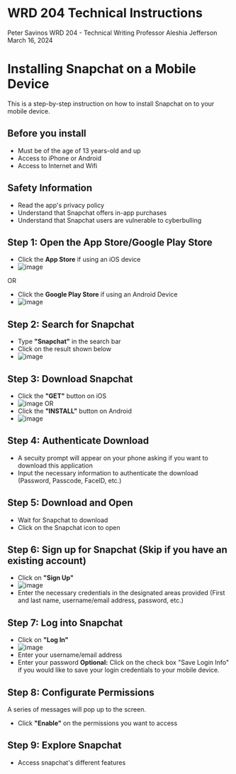 # WRD 204 Technical Instructions
Peter Savinos
WRD 204 - Technical Writing
Professor Aleshia Jefferson
March 16, 2024
# Installing Snapchat on a Mobile Device
This is a step-by-step instruction on how to install Snapchat on to your mobile device.
## Before you install
- Must be of the age of 13 years-old and up
- Access to iPhone or Android
- Access to Internet and Wifi
## Safety Information
- Read the app's privacy policy
- Understand that Snapchat offers in-app purchases
- Understand that Snapchat users are vulnerable to cyberbulling
## Step 1: Open the App Store/Google Play Store
- Click the **App Store** if using an iOS device
- ![image](https://github.com/petersavinos/Technical_Instructions/assets/163622902/429929bc-73e9-4e38-8427-880db5c160ed)

OR
- Click the **Google Play Store** if using an Android Device
- ![image](https://github.com/petersavinos/Technical_Instructions/assets/163622902/15a70845-0588-4190-bd26-d0ba277a747d)

## Step 2: Search for Snapchat
- Type **"Snapchat"** in the search bar
- Click on the result shown below
- ![image](https://github.com/petersavinos/Technical_Instructions/assets/163622902/969ea8db-fdc6-45a1-9711-241d97956c5b)

## Step 3: Download Snapchat
- Click the **"GET"** button on iOS
- ![image](https://github.com/petersavinos/Technical_Instructions/assets/163622902/55f851d0-273b-42bc-872b-a120f3280a50)
OR
- Click the **"INSTALL"** button on Android
- ![image](https://github.com/petersavinos/Technical_Instructions/assets/163622902/9124ef15-983e-460a-9192-b847779e02ac)

## Step 4: Authenticate Download
- A secuity prompt will appear on your phone asking if you want to download this application
- Input the necessary information to authenticate the download (Password, Passcode, FaceID, etc.)
## Step 5: Download and Open
- Wait for Snapchat to download
- Click on the Snapchat icon to open
## Step 6: Sign up for Snapchat (Skip if you have an existing account)
- Click on **"Sign Up"**
- ![image](https://github.com/petersavinos/Technical_Instructions/assets/163622902/204dc98c-2858-4e68-b029-7dee1f9cea88)
- Enter the necessary credentials in the designated areas provided
  (First and last name, username/email address, password, etc.)
## Step 7: Log into Snapchat
- Click on **"Log In"**
- ![image](https://github.com/petersavinos/Technical_Instructions/assets/163622902/ecd44760-9e1c-41ff-ade4-3950b121f021)
- Enter your username/email address
- Enter your password
**Optional:** Click on the check box "Save Login Info" if you would like to save your login credentials to your mobile device.
## Step 8: Configurate Permissions
A series of messages will pop up to the screen.
- Click **"Enable"** on the permissions you want to access
## Step 9: Explore Snapchat
- Access snapchat's different features
